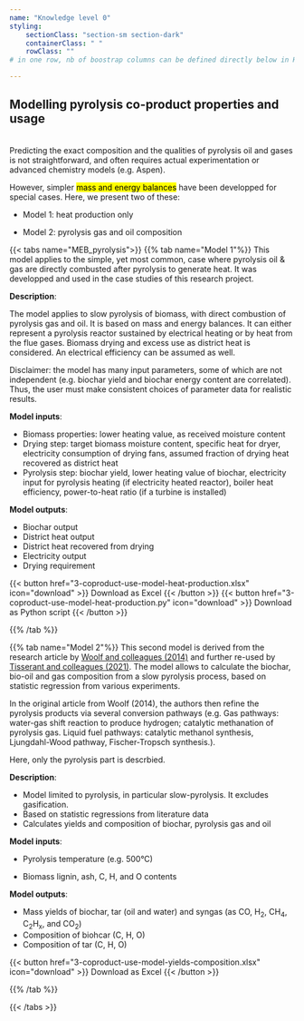 ```yaml
---
name: "Knowledge level 0"
styling:
    sectionClass: "section-sm section-dark"
    containerClass: " "
    rowClass: ""
# in one row, nb of boostrap columns can be defined directly below in HTML

---
```



<div class="col-md-10 text-left">

## **Modelling pyrolysis co-product properties and usage**
</div>
<div class="col-md-2">
</div>

<div class="col-md-4 text-left">
<br />
Predicting the exact composition and the qualities of pyrolysis oil and gases is not straightforward, and often requires actual experimentation or advanced chemistry models (e.g. Aspen).

However, simpler <mark>mass and energy balances</mark> have been developped for special cases. Here, we present two of these:

- Model 1: heat production only

- Model 2: pyrolysis gas and oil composition

</div>

<div class="col-md-8 text-left">
{{< tabs name="MEB_pyrolysis">}}
  {{% tab name="Model 1"%}}
  This model applies to the simple, yet most common, case where pyrolysis oil & gas are directly combusted after pyrolysis to generate heat. It was developped and used in the case studies of this research project.

  **Description**:
  
  The model applies to slow pyrolysis of biomass, with direct combustion of pyrolysis gas and oil. It is based on mass and energy balances. It can either represent a pyrolysis reactor sustained by electrical heating or by heat from the flue gases. Biomass drying and excess use as district heat is considered. An electrical efficiency can be assumed as well.
  
  Disclaimer: the model has many input parameters, some of which are not independent (e.g. biochar yield and biochar energy content are correlated). Thus, the user must make consistent choices of parameter data for realistic results. 

  **Model inputs**:
  - Biomass properties: lower heating value, as received moisture content
  - Drying step: target biomass moisture content, specific heat for dryer, electricity consumption of drying fans, assumed fraction of drying heat recovered as district heat
  - Pyrolysis step: biochar yield, lower heating value of biochar, electricity input for pyrolysis heating (if electricity heated reactor), boiler heat efficiency, power-to-heat ratio (if a turbine is installed)
  

  **Model outputs**: 
  - Biochar output
  - District heat output
  - District heat recovered from drying
  - Electricity output
  - Drying requirement
  
  {{< button href="3-coproduct-use-model-heat-production.xlsx" icon="download" >}} Download as Excel {{< /button >}}
  {{< button href="3-coproduct-use-model-heat-production.py" icon="download" >}} Download as Python script {{< /button >}}


  {{% /tab %}}


  {{% tab name="Model 2"%}}
  This second model is derived from the research article by [Woolf and colleagues (2014)](https://pubs.acs.org/doi/10.1021/es500474q) and further re-used by [Tisserant and colleagues (2021)](https://doi.org/10.1016/j.resconrec.2021.106030). The model allows to calculate the biochar, bio-oil and gas composition from a slow pyrolysis process, based on statistic regression from various experiments. 

  In the original article from Woolf (2014), the authors then refine the pyrolysis products via several conversion pathways (e.g. Gas pathways: water-gas shift reaction to produce hydrogen; catalytic methanation of pyrolysis gas. Liquid fuel pathways: catalytic methanol synthesis, Ljungdahl-Wood pathway, Fischer-Tropsch synthesis.). 
  
  Here, only the pyrolysis part is descrbied. 
  
  <!-- The authors described it as "an  accurate-yet-simple empirical model for predicting yields, product compositions, and energy balances from biomass slow pyrolysis" helping to "quantify the trade-offs between energy and biochar yields in bioenergy–biochar systems". -->

**Description**:

- Model limited to pyrolysis, in particular slow-pyrolysis. It excludes gasification.
- Based on statistic regressions from literature data
- Calculates yields and composition of biochar, pyrolysis gas and oil


**Model inputs**:
- Pyrolysis temperature (e.g. 500°C)
- Biomass lignin, ash, C, H, and O contents

  <!-- 
  for Aspen part, for biomass, biochar and tar (oil+water)
  - Proximate analysis (i.e., composition in moisture content, fixed matter, volatile matter and ash content)
  - Ultimate analysis (i.e., content in C, H, O, N, S, Cl)
  - Sulfate analysis (i.e., content in different forms of sulfur pyritic, sulfate and organic)  

  - Biochar yield is determined as function of pyrolysis temperature and feedstock lignin content [cf. Woolf equation]
  - And the yield of CH4, CO, H2 and C2H2 are estimated from regressions based on pyrolysis temperature [cf. Woolf]
  - Then, via elemental mass balance: Tar, CO2 and water yields are determined
  - Then N can volatilize as HCN and NH3 during pyrolysis, S as H2S and Cl as HCl, CH3Cl or KCl >> regression analysis

  - Ultimate analysis of biochar and tar, C, H, and O compositions are estimated from pyrolysis temperature and C, H, O content of the feedstock, using regressions from (Woolf et al., 2014). N content of biochar is assumed to be 0.1% (Morales et al., 2015). S and Cl content in biochar are determined from regressions in Figures S1-S3 in the SI. Tar is used to balance N, S and Cl elements.
    -->

**Model outputs**: 

- Mass yields of biochar, tar (oil and water) and syngas (as CO, H<sub>2</sub>, CH<sub>4</sub>, C<sub>2</sub>H<sub>x</sub>, and CO<sub>2</sub>) 
- Composition of biohcar (C, H, O)
- Composition of tar (C, H, O)

{{< button href="3-coproduct-use-model-yields-composition.xlsx" icon="download" >}} Download as Excel {{< /button >}}


  {{% /tab %}}

  
{{< /tabs >}}

</div>
